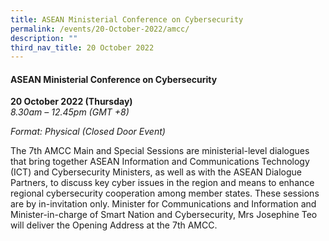 ```yaml
---
title: ASEAN Ministerial Conference on Cybersecurity
permalink: /events/20-October-2022/amcc/
description: ""
third_nav_title: 20 October 2022
---
```

#### **ASEAN Ministerial Conference on Cybersecurity**

**20 October 2022 (Thursday)**  
*8.30am – 12.45pm (GMT +8)*

*Format: Physical (Closed Door Event)*

 The 7th AMCC Main and Special Sessions are ministerial-level dialogues that bring together ASEAN Information and Communications Technology (ICT) and Cybersecurity Ministers, as well as with the ASEAN Dialogue Partners, to discuss key cyber issues in the region and means to enhance regional cybersecurity cooperation among member states. These sessions are by in-invitation only. Minister for Communications and Information and Minister-in-charge of Smart Nation and Cybersecurity, Mrs Josephine Teo will deliver the Opening Address at the 7th AMCC.
